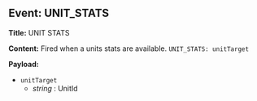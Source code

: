 ## Event: UNIT_STATS

**Title:** UNIT STATS

**Content:**
Fired when a units stats are available.
`UNIT_STATS: unitTarget`

**Payload:**
- `unitTarget`
  - *string* : UnitId